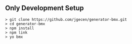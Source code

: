 ## Only Development Setup

```
> git clone https://github.com/jgecen/generator-bmx.git
> cd generator-bmx
> npm install
> npm link
> yo bmx

```
